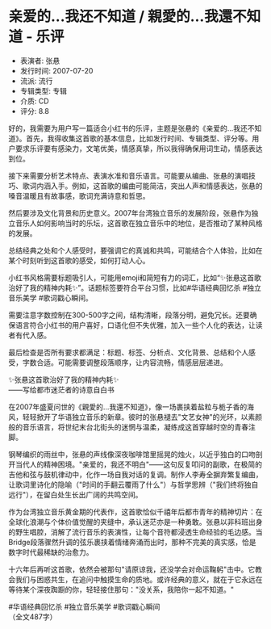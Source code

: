 # 亲爱的...我还不知道 / 親愛的…我還不知道 - 乐评

- 表演者: 张悬
- 发行时间: 2007-07-20
- 流派: 流行
- 专辑类型: 专辑
- 介质: CD
- 评分: 8.8

<think>
好的，我需要为用户写一篇适合小红书的乐评，主题是张悬的《亲爱的...我还不知道》。首先，我得收集这首歌的基本信息，比如发行时间、专辑类型、评分等。用户要求乐评要有感染力，文笔优美，情感真挚，所以我得确保用词生动，情感表达到位。

接下来需要分析艺术特点、表演水准和音乐语言。可能要从编曲、张悬的演唱技巧、歌词内涵入手。例如，这首歌的编曲可能简洁，突出人声和情感表达，张悬的嗓音温暖且有故事感，歌词充满诗意和哲思。

然后要涉及文化背景和历史意义。2007年台湾独立音乐的发展阶段，张悬作为独立音乐人如何影响当时的乐坛，这首歌在独立音乐中的地位，是否推动了某种风格的发展。

总结经典之处和个人感受时，要强调它的真诚和共鸣，可能结合个人体验，比如在某个时刻听到这首歌的感受，如何打动人心。

小红书风格需要标题吸引人，可能用emoji和简短有力的词汇，比如“✨张悬这首歌治好了我的精神内耗✨”。话题标签要符合平台习惯，比如#华语经典回忆杀 #独立音乐美学 #歌词戳心瞬间。

需要注意字数控制在300-500字之间，结构清晰，段落分明，避免冗长。还要确保语言符合小红书的用户喜好，口语化但不失优雅，加入一些个人化的表达，让读者有代入感。

最后检查是否所有要求都满足：标题、标签、分析点、文化背景、总结和个人感受，字数合适。可能需要调整段落顺序，让内容流畅，情感层层递进。
</think>

✨张悬这首歌治好了我的精神内耗✨  
——写给都市迷茫者的诗意自白书  

在2007年盛夏问世的《親愛的…我還不知道》，像一场裹挟着盐粒与栀子香的海风，轻轻掀开了华语独立音乐的新章。彼时的张悬褪去"文艺女神"的光环，以素颜般的音乐语言，将世纪末台北街头的迷惘与温柔，凝练成这首穿越时空的青春注脚。  

钢琴编织的雨丝中，张悬的声线像深夜咖啡馆里摇晃的烛火，以近乎独白的口吻剖开当代人的精神困境。"亲爱的，我还不明白"——这句反复叩问的副歌，在极简的吉他和弦与鼓机律动中，化作一场自我对话的复调。制作人李寿全摒弃繁复编曲，让歌词里诗化的隐喻（"时间的手翻云覆雨了什么"）与哲学思辨（"我们终将独自远行"），在留白处生长出广阔的共鸣空间。  

作为台湾独立音乐黄金期的代表作，这首歌恰似千禧年后都市青年的精神切片：在全球化浪潮与个体价值觉醒的夹缝中，承认迷茫亦是一种勇敢。张悬以非科班出身的野生唱腔，消解了流行音乐的表演性，让每个音符都浸透生命经验的毛边感。当Bridge段落骤然升调的弦乐裹挟着情绪奔涌而出时，那种不完美的真实感，恰是数字时代最稀缺的治愈力。  

十六年后再听这首歌，依然会被那句"请原谅我，还没学会对命运鞠躬"击中。它教会我们与困惑共生，在追问中触摸生命的质地。或许经典的意义，就在于它永远在等待某个深夜踟蹰的你，轻轻接住那句："没关系，我陪你一起不知道。"  

#华语经典回忆杀 #独立音乐美学 #歌词戳心瞬间  
（全文487字）
